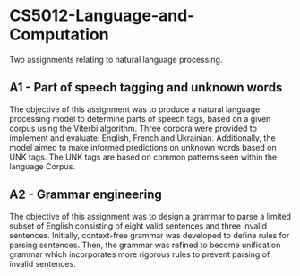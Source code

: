 # CS5012-Language-and-Computation
Two assignments relating to natural language processing.

## A1 - Part of speech tagging and unknown words

The objective of this assignment was to produce a natural language processing model to determine parts of speech tags, based on a given corpus using the Viterbi algorithm. Three corpora were provided to implement and evaluate: English, French and Ukrainian. Additionally, the model aimed to make informed predictions on unknown words based on UNK tags. The UNK tags are based on common patterns seen within the language Corpus.

## A2 - Grammar engineering

The objective of this assignment was to design a grammar to parse a limited subset of English consisting of eight valid sentences and three invalid sentences. Initially, context-free grammar was developed to define rules for parsing sentences. Then, the grammar was refined to become unification grammar which incorporates more rigorous rules to prevent parsing of invalid sentences. 
